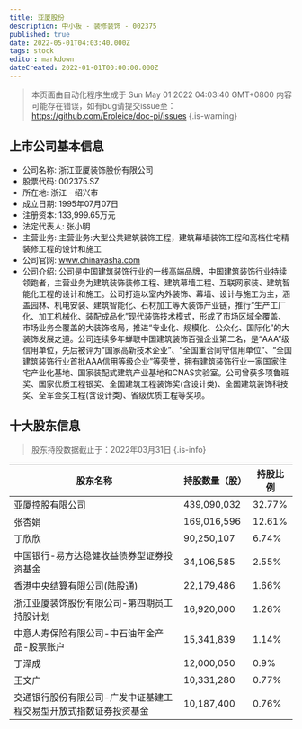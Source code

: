 ```yaml
---
title: 亚厦股份
description: 中小板 - 装修装饰 - 002375
published: true
date: 2022-05-01T04:03:40.000Z
tags: stock
editor: markdown
dateCreated: 2022-01-01T00:00:00.000Z
---
```


> 本页面由自动化程序生成于 Sun May 01 2022 04:03:40 GMT+0800
> 内容可能存在错误，如有bug请提交issue至：https://github.com/Eroleice/doc-pi/issues
{.is-warning}

## 上市公司基本信息
- 公司名称: 浙江亚厦装饰股份有限公司
- 股票代码: 002375.SZ
- 所在地: 浙江 - 绍兴市
- 成立日期: 1995年07月07日
- 注册资本: 133,999.65万元
- 法定代表人: 张小明
- 主营业务: 主营业务:大型公共建筑装饰工程，建筑幕墙装饰工程和高档住宅精装修工程的设计和施工
- 公司官网: www.chinayasha.com
- 公司介绍: 公司是中国建筑装饰行业的一线高端品牌，中国建筑装饰行业持续领跑者，主营业务为建筑装饰装修工程、建筑幕墙工程、互联网家装、建筑智能化工程的设计和施工。公司打造以室内外装饰、幕墙、设计与施工为主，涵盖园林、机电安装、建筑智能化、石材加工等大装饰产业链，推行“生产工厂化、加工机械化、装配成品化”现代装饰技术模式，形成了市场区域全覆盖、市场业务全覆盖的大装饰格局，推进“专业化、规模化、公众化、国际化”的大装饰发展之道。公司连续多年蝉联中国建筑装饰百强企业第二名，是“AAA”级信用单位，先后被评为“国家高新技术企业”、“全国重合同守信用单位”、“全国建筑装饰行业首批AAA信用等级企业”等荣誉，拥有建筑装饰行业一家国家住宅产业化基地、国家装配式建筑产业基地和CNAS实验室。公司曾获多项鲁班奖、国家优质工程银奖、全国建筑工程装饰奖(含设计类)、全国建筑装饰科技奖、全军金奖工程(含设计类)、省级优质工程等奖项。


## 十大股东信息
> 股东持股数据截止于：2022年03月31日
{.is-info}

| 股东名称 | 持股数量（股） | 持股比例 |
| --- | --- | --- |
| 亚厦控股有限公司 | 439,090,032 | 32.77% |
| 张杏娟 | 169,016,596 | 12.61% |
| 丁欣欣 | 90,250,107 | 6.74% |
| 中国银行-易方达稳健收益债券型证券投资基金 | 34,106,585 | 2.55% |
| 香港中央结算有限公司(陆股通) | 22,179,486 | 1.66% |
| 浙江亚厦装饰股份有限公司-第四期员工持股计划 | 16,920,000 | 1.26% |
| 中意人寿保险有限公司-中石油年金产品-股票账户 | 15,341,839 | 1.14% |
| 丁泽成 | 12,000,050 | 0.9% |
| 王文广 | 10,331,280 | 0.77% |
| 交通银行股份有限公司-广发中证基建工程交易型开放式指数证券投资基金 | 10,187,400 | 0.76% |




